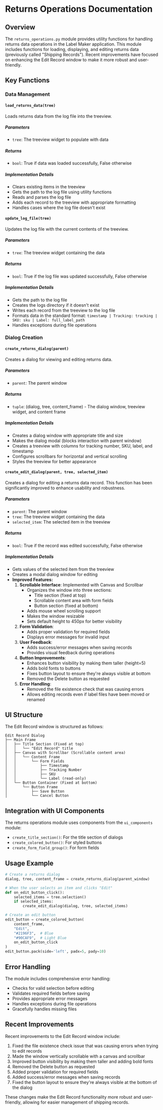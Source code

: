 # Returns Operations Documentation

## Overview

The `returns_operations.py` module provides utility functions for handling returns data operations in the Label Maker application. This module includes functions for loading, displaying, and editing returns data (previously called "Shipping Records"). Recent improvements have focused on enhancing the Edit Record window to make it more robust and user-friendly.

## Key Functions

### Data Management

#### `load_returns_data(tree)`

Loads returns data from the log file into the treeview.

##### Parameters
- `tree`: The treeview widget to populate with data

##### Returns
- `bool`: True if data was loaded successfully, False otherwise

##### Implementation Details
- Clears existing items in the treeview
- Gets the path to the log file using utility functions
- Reads and parses the log file
- Adds each record to the treeview with appropriate formatting
- Handles cases where the log file doesn't exist

#### `update_log_file(tree)`

Updates the log file with the current contents of the treeview.

##### Parameters
- `tree`: The treeview widget containing the data

##### Returns
- `bool`: True if the log file was updated successfully, False otherwise

##### Implementation Details
- Gets the path to the log file
- Creates the logs directory if it doesn't exist
- Writes each record from the treeview to the log file
- Formats data in the standard format: `timestamp | Tracking: tracking | SKU: sku | Label: full_label_path`
- Handles exceptions during file operations

### Dialog Creation

#### `create_returns_dialog(parent)`

Creates a dialog for viewing and editing returns data.

##### Parameters
- `parent`: The parent window

##### Returns
- `tuple`: (dialog, tree, content_frame) - The dialog window, treeview widget, and content frame

##### Implementation Details
- Creates a dialog window with appropriate title and size
- Makes the dialog modal (blocks interaction with parent window)
- Creates a treeview with columns for tracking number, SKU, label, and timestamp
- Configures scrollbars for horizontal and vertical scrolling
- Styles the treeview for better appearance

#### `create_edit_dialog(parent, tree, selected_item)`

Creates a dialog for editing a returns data record. This function has been significantly improved to enhance usability and robustness.

##### Parameters
- `parent`: The parent window
- `tree`: The treeview widget containing the data
- `selected_item`: The selected item in the treeview

##### Returns
- `bool`: True if the record was edited successfully, False otherwise

##### Implementation Details
- Gets values of the selected item from the treeview
- Creates a modal dialog window for editing
- **Improved Features:**
  1. **Scrollable Interface**: Implemented with Canvas and Scrollbar
     - Organizes the window into three sections:
       - Title section (fixed at top)
       - Scrollable content area with form fields
       - Button section (fixed at bottom)
     - Adds mouse wheel scrolling support
     - Makes the window resizable
     - Sets default height to 450px for better visibility
  2. **Form Validation**:
     - Adds proper validation for required fields
     - Displays error messages for invalid input
  3. **User Feedback**:
     - Adds success/error messages when saving records
     - Provides visual feedback during operations
  4. **Button Improvements**:
     - Enhances button visibility by making them taller (height=5)
     - Adds bold fonts to buttons
     - Fixes button layout to ensure they're always visible at bottom
     - Removed the Delete button as requested
  5. **Error Handling**:
     - Removed the file existence check that was causing errors
     - Allows editing records even if label files have been moved or renamed

## UI Structure

The Edit Record window is structured as follows:

```
Edit Record Dialog
├── Main Frame
│   ├── Title Section (Fixed at top)
│   │   └── "Edit Record" title
│   ├── Canvas with Scrollbar (Scrollable content area)
│   │   └── Content Frame
│   │       └── Form Fields
│   │           ├── Timestamp
│   │           ├── Tracking Number
│   │           ├── SKU
│   │           └── Label (read-only)
│   └── Button Container (Fixed at bottom)
│       └── Button Frame
│           ├── Save Button
│           └── Cancel Button
```

## Integration with UI Components

The returns operations module uses components from the `ui_components` module:

- `create_title_section()`: For the title section of dialogs
- `create_colored_button()`: For styled buttons
- `create_form_field_group()`: For form fields

## Usage Example

```python
# Create a returns dialog
dialog, tree, content_frame = create_returns_dialog(parent_window)

# When the user selects an item and clicks "Edit"
def on_edit_button_click():
    selected_items = tree.selection()
    if selected_items:
        create_edit_dialog(dialog, tree, selected_items)

# Create an edit button
edit_button = create_colored_button(
    content_frame,
    "Edit",
    "#2196F3",  # Blue
    "#90CAF9",  # Light Blue
    on_edit_button_click
)
edit_button.pack(side='left', padx=5, pady=10)
```

## Error Handling

The module includes comprehensive error handling:

- Checks for valid selection before editing
- Validates required fields before saving
- Provides appropriate error messages
- Handles exceptions during file operations
- Gracefully handles missing files

## Recent Improvements

Recent improvements to the Edit Record window include:

1. Fixed the file existence check issue that was causing errors when trying to edit records
2. Made the window vertically scrollable with a canvas and scrollbar
3. Improved button visibility by making them taller and adding bold fonts
4. Removed the Delete button as requested
5. Added proper validation for required fields
6. Added success/error messages when saving records
7. Fixed the button layout to ensure they're always visible at the bottom of the dialog

These changes make the Edit Record functionality more robust and user-friendly, allowing for easier management of shipping records.
